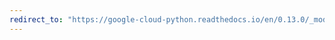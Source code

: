 ```yaml
---
redirect_to: "https://google-cloud-python.readthedocs.io/en/0.13.0/_modules/gcloud/storage/blob.html"
---
```

